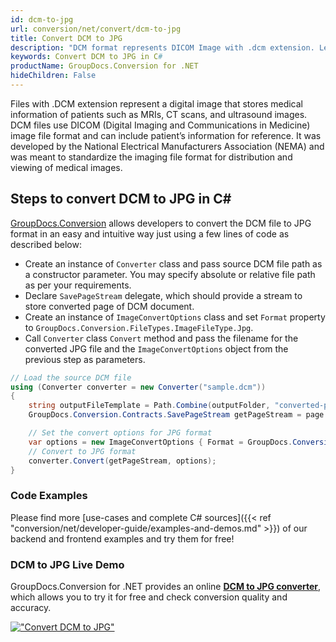 ```yaml
---
id: dcm-to-jpg
url: conversion/net/convert/dcm-to-jpg
title: Convert DCM to JPG
description: "DCM format represents DICOM Image with .dcm extension. Learn how to convert DCM to JPG file programmatically in C# language using GroupDocs.Conversion for .NET library."
keywords: Convert DCM to JPG in C#
productName: GroupDocs.Conversion for .NET
hideChildren: False
---
```


Files with .DCM extension represent a digital image that stores medical information of patients such as MRIs, CT scans, and ultrasound images. DCM files use DICOM (Digital Imaging and Communications in Medicine) image file format and can include patient’s information for reference. It was developed by the National Electrical Manufacturers Association (NEMA) and was meant to standardize the imaging file format for distribution and viewing of medical images.

## Steps to convert DCM to JPG in C#

[GroupDocs.Conversion](https://products.groupdocs.com/conversion/net) allows developers to convert the DCM file to JPG format in an easy and intuitive way just using a few lines of code as described below:

* Create an instance of `Converter` class and pass source DCM file path as a constructor parameter. You may specify absolute or relative file path as per your requirements. 
* Declare `SavePageStream` delegate, which should provide a stream to store converted page of DCM document.
* Create an instance of `ImageConvertOptions` class and set `Format` property to `GroupDocs.Conversion.FileTypes.ImageFileType.Jpg`.
* Call `Converter` class `Convert` method and pass the filename for the converted JPG file and the `ImageConvertOptions` object from the previous step as parameters.

```csharp
// Load the source DCM file
using (Converter converter = new Converter("sample.dcm"))
{
    string outputFileTemplate = Path.Combine(outputFolder, "converted-page-{0}.jpg");
    GroupDocs.Conversion.Contracts.SavePageStream getPageStream = page => new FileStream(string.Format(outputFileTemplate, page), FileMode.Create);

    // Set the convert options for JPG format
    var options = new ImageConvertOptions { Format = GroupDocs.Conversion.FileTypes.ImageFileType.Jpg };   
    // Convert to JPG format
    converter.Convert(getPageStream, options);
}
```

### Code Examples

Please find more [use-cases and complete C# sources]({{< ref "conversion/net/developer-guide/examples-and-demos.md" >}}) of our backend and frontend examples and try them for free!

### DCM to JPG Live Demo

GroupDocs.Conversion for .NET provides an online [**DCM to JPG converter**](https://products.groupdocs.app/conversion/dcm-to-jpg), which allows you to try it for free and check conversion quality and accuracy.

[!["Convert DCM to JPG"](conversion/net/images/convert-to-jpg/convert-dcm-to-jpg.png)](https://products.groupdocs.app/conversion/dcm-to-jpg)